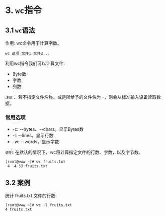 # 3. `wc`指令

## 3.1 `wc`语法
作用: wc命令用于计算字数。

```shell
wc 选项 文件1 文件2...
```

利用wc指令我们可以计算文件:
* Byte数
* 字数
* 列数
  
`注意`： 若不指定文件名称、或是所给予的文件名为 `-`，则会从标准输入设备读取数据。


### 常用选项
* -c: --bytes、--chars，显示Bytes数
* -l: --lines，显示行数
* -w: --words，显示字数

`说明`: 在默认的情况下，wc将计算指定文件的行数、字数，以及字节数。

```shell
[root@www ~]# wc fruits.txt
 4  4 53 fruits.txt
```


## 3.2 案例

统计 fruits.txt 文件的行数:
```shell
[root@www ~]# wc -l fruits.txt
4 fruits.txt
```
